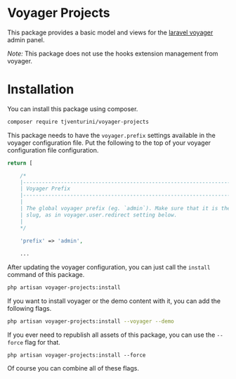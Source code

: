 # Voyager Projects

This package provides a basic model and views for the [laravel voyager](https://laravelvoyager.com) admin panel.

*Note:* This package does not use the hooks extension management from voyager.

# Installation

You can install this package using composer.

```bash
composer require tjventurini/voyager-projects 
```

This package needs to have the `voyager.prefix` settings available in the voyager configuration file. Put the following to the top of your voyager configuration file configuration.

```php
return [

    /*
    |--------------------------------------------------------------------------
    | Voyager Prefix
    |--------------------------------------------------------------------------
    |
    | The global voyager prefix (eg. `admin`). Make sure that it is the same
    | slug, as in voyager.user.redirect setting below.
    |
    */
    
    'prefix' => 'admin',

    ...
```

After updating the voyager configuration, you can just call the `install` command of this package.

```bash
php artisan voyager-projects:install
```

If you want to install voyager or the demo content with it, you can add the following flags.

```bash
php artisan voyager-projects:install --voyager --demo
```

If you ever need to republish all assets of this package, you can use the `--force` flag for that.

```shell script
php artisan voyager-projects:install --force
```

Of course you can combine all of these flags.

